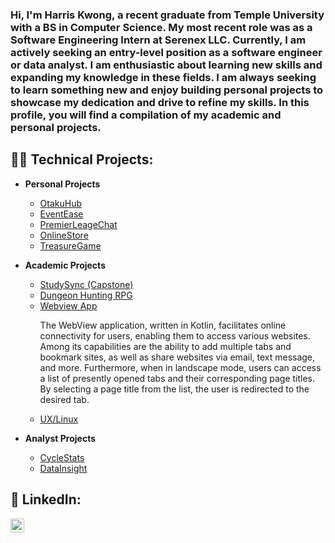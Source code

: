 <h3>
Hi, I'm Harris Kwong, a recent graduate from Temple University with a BS in Computer Science. My most recent role was as a Software Engineering Intern at Serenex LLC. Currently, I am actively seeking an entry-level position as a software engineer or data analyst. I am enthusiastic about learning new skills and expanding my knowledge in these fields. I am always seeking to learn something new and enjoy building personal projects to showcase my dedication and drive to refine my skills. In this profile, you will find a compilation of my academic and personal projects.
</h3>

<h2>👨‍💻 Technical Projects:</h2>


- <b>Personal Projects</b>
  - [OtakuHub](https://github.com/harriskwong1208/Otaku-Hub)
  - [EventEase](https://github.com/harriskwong1208/eventease) 
  - [PremierLeageChat](https://github.com/harriskwong1208/PremierLeagueChat)
  - [OnlineStore](https://github.com/harriskwong1208/OnlineStore)
  - [TreasureGame](https://github.com/harriskwong1208/TreasureGame)


  
- <b>Academic Projects</b>
  - [StudySync (Capstone)](https://github.com/harriskwong1208/StudySync)
  - [Dungeon Hunting RPG](https://github.com/cis3296s23/project-01-dungeon-hunting)
  - [Webview App](https://github.com/TempleCIS3515/assignment-10-harriskwong1208)
    <p>The WebView application, written in Kotlin, facilitates online connectivity for users, enabling them to access various websites. Among its capabilities are the ability to add multiple tabs and bookmark sites, as well as share websites via email, text message, and more. Furthermore, when in landscape mode, users can access a list of presently opened tabs and their corresponding page titles. By selecting a page title from the list, the user is redirected to the desired tab.</p>
  - [UX/Linux](https://github.com/harriskwong1208/LinuxShell)
  

- <b>Analyst Projects</b>
  - [CycleStats](https://github.com/harriskwong1208/CycleStats)
  - [DataInsight](https://github.com/harriskwong1208/DataInsight)








<h2> 🤳 LinkedIn:</h2>


[<img align="left" alt="HarrisKwong | LinkedIn" width="22px" src="https://cdn.jsdelivr.net/npm/simple-icons@v3/icons/linkedin.svg" />][linkedin]


[linkedin]:https://www.linkedin.com/in/harris-kwong/

